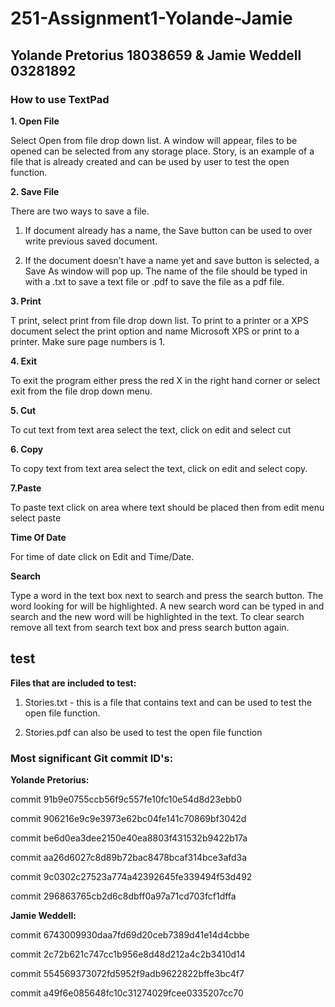 # 251-Assignment1-Yolande-Jamie

## Yolande Pretorius 18038659 & Jamie Weddell 03281892

### How to use TextPad


__1. Open File__ 

Select Open from file drop down list. A window will appear, files to be opened can be selected from any storage place. Story, is an example of a file that is already created and can be used by user to test the open function.  


__2. Save File__

There are two ways to save a file.

1. If document already has a name, the Save button can be used to over write previous saved document. 

2. If the document doesn’t have a name yet and save button is selected, a Save As window will pop up. The name of the file should be typed in with a .txt to save a text file or .pdf to save the file as a pdf file.


__3. Print__

T print, select print from file drop down list. 
To print to a printer or a XPS document select the print option and name Microsoft XPS or print to a printer. Make sure page numbers is 1. 


__4. Exit__

To exit the program either press the red X in the right hand corner or select exit from the file drop down menu. 

__5. Cut__

To cut text from text area select the text, click on edit and select cut  

__6. Copy__

To copy text from text area select the text, click on edit and select copy.  

__7.Paste__

To paste text click on area where text should be placed then from edit menu select paste 

__Time Of Date__

For time of date click on Edit and Time/Date.

__Search__ 

Type a word in the text box next to search and press the search button. The word looking for will be highlighted. A new search word can be typed in and search and the new word will be highlighted in the text.  To clear search remove all text from search text box and press search button again. 


## test

__Files that are included to test:__ 

1. Stories.txt - this is a file that contains text and can be used to test the open file function.

2. Stories.pdf can also be used to test the open file function

### Most significant Git commit ID's:

__Yolande Pretorius:__

commit 91b9e0755ccb56f9c557fe10fc10e54d8d23ebb0

commit 906216e9c9e3973e62bc04fe141c70869bf3042d

commit be6d0ea3dee2150e40ea8803f431532b9422b17a

commit aa26d6027c8d89b72bac8478bcaf314bce3afd3a

commit 9c0302c27523a774a42392645fe339494f53d492

commit 296863765cb2d6c8dbff0a97a71cd703fcf1dffa


__Jamie Weddell:__

commit 6743009930daa7fd69d20ceb7389d41e14d4cbbe

commit 2c72b621c747cc1b956e8d48d212a4c2b3410d14

commit 554569373072fd5952f9adb9622822bffe3bc4f7

commit a49f6e085648fc10c31274029fcee0335207cc70
